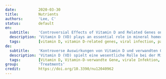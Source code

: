 ```yaml
---
date:          2020-03-30
title:         Nutrients
authors:       'Lee, C'
status:        default
en:
  subtitle:    'Controversial Effects of Vitamin D and Related Genes on Viral Infections, Pathogenesis, and Treatment Outcomes'
  description: 'Vitamin D (VD) plays an essential role in mineral homeostasis and bone remodeling. A number of different VD-related genes (VDRG) are required for the metabolic activation of VD and the subsequent induction of its target genes. They include a set of genes that encode for VD-binding protein, metabolic enzymes, and the VD receptor. In addition to its well-characterized skeletal function, the immunoregulatory activities of VD and the related polymorphisms of VDRG have been reported and linked to its therapeutic and preventive actions for the control of several viral diseases. However, in regards to their roles in the progression of viral diseases, inconsistent and, in some cases, contradictory results also exist. To resolve this discrepancy, I conducted an extensive literature search by using relevant keywords on the PubMed website. Based on the volume of hit papers related to a certain viral infection, I summarized and compared the effects of VD and VDRG polymorphism on the infection, pathogenesis, and treatment outcomes of clinically important viral diseases. They include viral hepatitis, respiratory viral infections, acquired immunodeficiency syndrome (AIDS), and other viral diseases, which are caused by herpesviruses, dengue virus, rotavirus, and human papillomavirus. This review will provide the most current information on the nutritional and clinical utilization of VD and VDRG in the management of the key viral diseases. This information should be valuable not only to nutritionists but also to clinicians who wish to provide evidence-based recommendations on the use of VD to virally infected patients.'
  tags:        [vitamin D, vitamin D-related genes, viral infection, pathogenesis, treatment outcome]
de:
  subtitle:    'Kontroverse Auswirkungen von Vitamin D und verwandten Genen auf Virusinfektionen, Pathogenese und Behandlungsergebnisse'
  description: 'Vitamin D (VD) spielt eine wesentliche Rolle bei der Mineralstoffhomöostase und dem Knochenumbau. Eine Reihe verschiedener VD-verwandter Gene (VDRG) sind für die metabolische Aktivierung von VD und die anschließende Induktion seiner Zielgene erforderlich. Dazu gehören eine Reihe von Genen, die für das VD-bindende Protein, metabolische Enzyme und den VD-Rezeptor kodieren. Zusätzlich zu seiner gut charakterisierten Skelettfunktion wurde über die immunregulatorischen Aktivitäten von VD und die damit verbundenen Polymorphismen von VDRG berichtet, die mit seinen therapeutischen und präventiven Maßnahmen zur Bekämpfung verschiedener Viruserkrankungen in Verbindung gebracht werden. In Bezug auf ihre Rolle beim Fortschreiten von Viruserkrankungen gibt es jedoch uneinheitliche und in einigen Fällen auch widersprüchliche Ergebnisse. Um diese Diskrepanz aufzulösen, habe ich eine umfassende Literaturrecherche mit Hilfe relevanter Schlüsselwörter auf der PubMed-Website durchgeführt. Auf der Grundlage der Anzahl der Treffer zu einer bestimmten Virusinfektion habe ich die Auswirkungen von VD- und VDRG-Polymorphismus auf die Infektion, die Pathogenese und die Behandlungsergebnisse von klinisch wichtigen Viruserkrankungen zusammengefasst und verglichen. Dazu gehören virale Hepatitis, Virusinfektionen der Atemwege, das erworbene Immunschwächesyndrom (AIDS) und andere Viruserkrankungen, die durch Herpesviren, Dengue-Viren, Rotaviren und humane Papillomviren verursacht werden. Diese Übersicht wird die aktuellsten Informationen über die Ernährung und den klinischen Einsatz von WD und VDRG bei der Behandlung der wichtigsten Viruserkrankungen liefern. Diese Informationen sind nicht nur für Ernährungswissenschaftler wertvoll, sondern auch für Kliniker, die evidenzbasierte Empfehlungen für den Einsatz von WD bei virusinfizierten Patienten geben wollen.' 
  tags:        [Vitamin D, Vitamin-D-verwandte Gene, virale Infektion, Pathogenese, Behandlungsergebnis]
group:         'Treatments'
credit:        https://doi.org/10.3390/nu12040962
---
```

